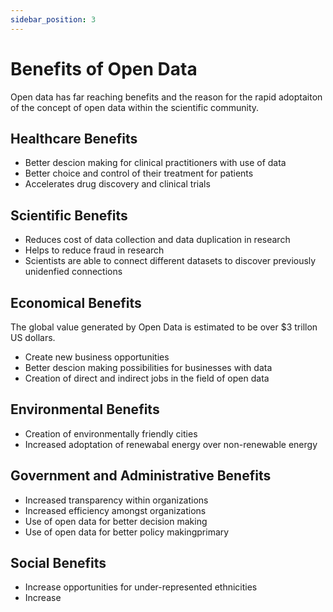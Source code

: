 ```yaml
---
sidebar_position: 3
---
```


# Benefits of Open Data

Open data has far reaching benefits and the reason for the rapid adoptaiton of the concept of open data within the scientific community.

## Healthcare Benefits

- Better descion making for clinical practitioners with use of data
- Better choice and control of their treatment for patients
- Accelerates drug discovery and clinical trials

## Scientific Benefits

- Reduces cost of data collection and data duplication in research
- Helps to reduce fraud in research
- Scientists are able to connect different datasets to discover previously unidenfied connections

## Economical Benefits

The global value generated by Open Data is estimated to be over $3 trillon US dollars.

- Create new business opportunities
- Better descion making possibilities for businesses with data
- Creation of direct and indirect jobs in the field of open data

## Environmental Benefits

- Creation of environmentally friendly cities
- Increased adoptation of renewabal energy over non-renewable energy

## Government and Administrative Benefits

- Increased transparency within organizations
- Increased efficiency amongst organizations
- Use of open data for better decision making
- Use of open data for better policy makingprimary

## Social Benefits

- Increase opportunities for under-represented ethnicities
- Increase
